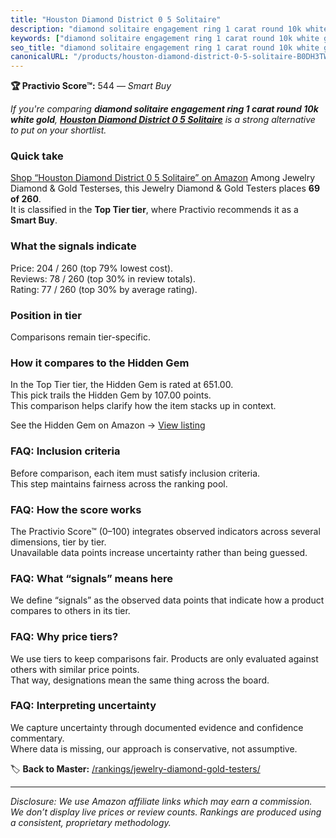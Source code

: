 ```yaml
---
title: "Houston Diamond District 0 5 Solitaire"
description: "diamond solitaire engagement ring 1 carat round 10k white gold: Data-driven within Top Tier ranking using the Practivio Score™. Positioned by quality, value, d…"
keywords: ["diamond solitaire engagement ring 1 carat round 10k white gold"]
seo_title: "diamond solitaire engagement ring 1 carat round 10k white gold — Smart Buy Top Tier (2025)"
canonicalURL: "/products/houston-diamond-district-0-5-solitaire-B0DH3TWDK6/"
---
```


**🏆 Practivio Score™:** 544 — _Smart Buy_


*If you're comparing **diamond solitaire engagement ring 1 carat round 10k white gold**, **[Houston Diamond District 0 5 Solitaire](https://www.amazon.com/dp/B0DH3TWDK6?tag=practivio-20)** is a strong alternative to put on your shortlist.*
### Quick take
[Shop “Houston Diamond District 0 5 Solitaire” on Amazon](https://www.amazon.com/dp/B0DH3TWDK6?tag=practivio-20)
Among Jewelry Diamond & Gold Testerses, this Jewelry Diamond & Gold Testers places **69 of 260**.  
It is classified in the **Top Tier tier**, where Practivio recommends it as a **Smart Buy**.

### What the signals indicate
Price: 204 / 260 (top 79% lowest cost).  
Reviews: 78 / 260 (top 30% in review totals).  
Rating: 77 / 260 (top 30% by average rating).  

### Position in tier
Comparisons remain tier-specific.

### How it compares to the Hidden Gem
In the Top Tier tier, the Hidden Gem is rated at 651.00.  
This pick trails the Hidden Gem by 107.00 points.  
This comparison helps clarify how the item stacks up in context.  

See the Hidden Gem on Amazon → [View listing](https://www.amazon.com/dp/B004QYR8U6?tag=practivio-20)

### FAQ: Inclusion criteria
Before comparison, each item must satisfy inclusion criteria.  
This step maintains fairness across the ranking pool.

### FAQ: How the score works
The Practivio Score™ (0–100) integrates observed indicators across several dimensions, tier by tier.  
Unavailable data points increase uncertainty rather than being guessed.

### FAQ: What “signals” means here
We define “signals” as the observed data points that indicate how a product compares to others in its tier.

### FAQ: Why price tiers?
We use tiers to keep comparisons fair. Products are only evaluated against others with similar price points.  
That way, designations mean the same thing across the board.

### FAQ: Interpreting uncertainty
We capture uncertainty through documented evidence and confidence commentary.  
Where data is missing, our approach is conservative, not assumptive.


🏷️ **Back to Master:** [/rankings/jewelry-diamond-gold-testers/](/rankings/jewelry-diamond-gold-testers/)

---
_Disclosure: We use Amazon affiliate links which may earn a commission. We don’t display live prices or review counts. Rankings are produced using a consistent, proprietary methodology._
